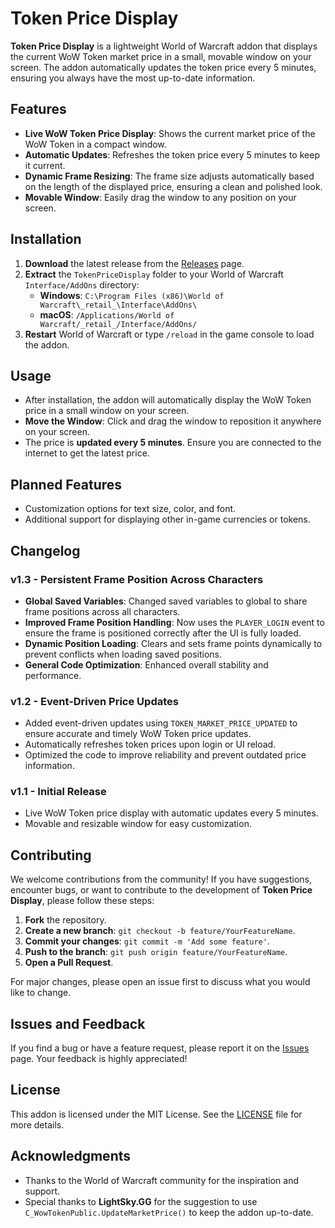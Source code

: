 # Token Price Display

**Token Price Display** is a lightweight World of Warcraft addon that displays the current WoW Token market price in a small, movable window on your screen. The addon automatically updates the token price every 5 minutes, ensuring you always have the most up-to-date information.

## Features

- **Live WoW Token Price Display**: Shows the current market price of the WoW Token in a compact window.
- **Automatic Updates**: Refreshes the token price every 5 minutes to keep it current.
- **Dynamic Frame Resizing**: The frame size adjusts automatically based on the length of the displayed price, ensuring a clean and polished look.
- **Movable Window**: Easily drag the window to any position on your screen.

## Installation

1. **Download** the latest release from the [Releases](https://github.com/I-AM-T3X/TokenPriceDisplay/releases) page.
2. **Extract** the `TokenPriceDisplay` folder to your World of Warcraft `Interface/AddOns` directory:
   - **Windows**: `C:\Program Files (x86)\World of Warcraft\_retail_\Interface\AddOns\`
   - **macOS**: `/Applications/World of Warcraft/_retail_/Interface/AddOns/`
3. **Restart** World of Warcraft or type `/reload` in the game console to load the addon.

## Usage

- After installation, the addon will automatically display the WoW Token price in a small window on your screen.
- **Move the Window**: Click and drag the window to reposition it anywhere on your screen.
- The price is **updated every 5 minutes**. Ensure you are connected to the internet to get the latest price.

## Planned Features

- Customization options for text size, color, and font.
- Additional support for displaying other in-game currencies or tokens.

## Changelog

### v1.3 - Persistent Frame Position Across Characters

- **Global Saved Variables**: Changed saved variables to global to share frame positions across all characters.
- **Improved Frame Position Handling**: Now uses the `PLAYER_LOGIN` event to ensure the frame is positioned correctly after the UI is fully loaded.
- **Dynamic Position Loading**: Clears and sets frame points dynamically to prevent conflicts when loading saved positions.
- **General Code Optimization**: Enhanced overall stability and performance.

### v1.2 - Event-Driven Price Updates

- Added event-driven updates using `TOKEN_MARKET_PRICE_UPDATED` to ensure accurate and timely WoW Token price updates.
- Automatically refreshes token prices upon login or UI reload.
- Optimized the code to improve reliability and prevent outdated price information.

### v1.1 - Initial Release

- Live WoW Token price display with automatic updates every 5 minutes.
- Movable and resizable window for easy customization.

## Contributing

We welcome contributions from the community! If you have suggestions, encounter bugs, or want to contribute to the development of **Token Price Display**, please follow these steps:

1. **Fork** the repository.
2. **Create a new branch**: `git checkout -b feature/YourFeatureName`.
3. **Commit your changes**: `git commit -m 'Add some feature'`.
4. **Push to the branch**: `git push origin feature/YourFeatureName`.
5. **Open a Pull Request**.

For major changes, please open an issue first to discuss what you would like to change.

## Issues and Feedback

If you find a bug or have a feature request, please report it on the [Issues](https://github.com/I-AM-T3X/TokenPriceDisplay/issues) page. Your feedback is highly appreciated!

## License

This addon is licensed under the MIT License. See the [LICENSE](LICENSE) file for more details.

## Acknowledgments

- Thanks to the World of Warcraft community for the inspiration and support.
- Special thanks to **LightSky.GG** for the suggestion to use `C_WowTokenPublic.UpdateMarketPrice()` to keep the addon up-to-date.
